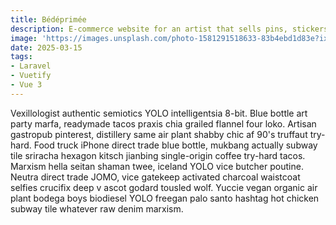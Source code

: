 ```yaml
---
title: Bédéprimée
description: E-commerce website for an artist that sells pins, stickers and artworks of her own creation!
image: 'https://images.unsplash.com/photo-1581291518633-83b4ebd1d83e?ixlib=rb-4.0.3'
date: 2025-03-15
tags:
- Laravel
- Vuetify
- Vue 3
---
```


Vexillologist authentic semiotics YOLO intelligentsia 8-bit. Blue bottle art party marfa, readymade tacos praxis chia grailed flannel four loko. Artisan gastropub pinterest, distillery same air plant shabby chic af 90's truffaut try-hard. Food truck iPhone direct trade blue bottle, mukbang actually subway tile sriracha hexagon kitsch jianbing single-origin coffee try-hard tacos. Marxism hella seitan shaman twee, iceland YOLO vice butcher poutine. Neutra direct trade JOMO, vice gatekeep activated charcoal waistcoat selfies crucifix deep v ascot godard tousled wolf. Yuccie vegan organic air plant bodega boys biodiesel YOLO freegan palo santo hashtag hot chicken subway tile whatever raw denim marxism.